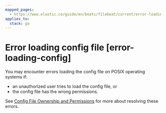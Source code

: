 ```yaml
---
mapped_pages:
  - https://www.elastic.co/guide/en/beats/filebeat/current/error-loading-config.html
applies_to:
  stack: ga
---
```


# Error loading config file [error-loading-config]

You may encounter errors loading the config file on POSIX operating systems if:

* an unauthorized user tries to load the config file, or
* the config file has the wrong permissions.

See [Config File Ownership and Permissions](/reference/libbeat/config-file-permissions.md) for more about resolving these errors.

